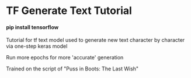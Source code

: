 ﻿# TF Generate Text Tutorial
#### pip install tensorflow

Tutorial for tf text model used to generate new text character by character via one-step keras model

Run more epochs for more 'accurate' generation

Trained on the script of "Puss in Boots: The Last Wish"
